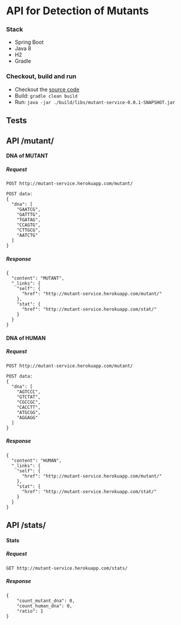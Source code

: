 # API for Detection of Mutants

### Stack
- Spring Boot
- Java 8
- H2
- Gradle

### Checkout, build and run
- Checkout the [source code](https://github.com/felizi/mutant-service)
- Build: ```gradle clean build```
- Run: ```java -jar ./build/libs/mutant-service-0.0.1-SNAPSHOT.jar```


## Tests
API /mutant/
-----
#### DNA of MUTANT
##### Request
```
POST http://mutant-service.herokuapp.com/mutant/

POST data:
{
  "dna": [
    "GAATCG",
    "GATTTG",
    "TGATAG",
    "CCAGTG",
    "CTTGCG",
    "AATCTG"
  ]
}
```
##### Response
```
{
  "content": "MUTANT",
  "_links": {
    "self": {
      "href": "http://mutant-service.herokuapp.com/mutant/"
    },
    "stat": {
      "href": "http://mutant-service.herokuapp.com/stat/"
    }
  }
}
```
#### DNA of HUMAN
##### Request
```
POST http://mutant-service.herokuapp.com/mutant/

POST data:
{
  "dna": [
    "AGTCCC",
    "GTCTAT",
    "CGCCGC",
    "CACCTT",
    "ATGCGG",
    "AGGAGG"
  ]
}
```
##### Response
```
{
  "content": "HUMAN",
  "_links": {
    "self": {
      "href": "http://mutant-service.herokuapp.com/mutant/"
    },
    "stat": {
      "href": "http://mutant-service.herokuapp.com/stat/"
    }
  }
}
```
API /stats/
-----
#### Stats
##### Request
```
GET http://mutant-service.herokuapp.com/stats/
```
##### Response
```
{
    "count_mutant_dna": 0,
    "count_human_dna": 0,
    "ratio": 1
}
```